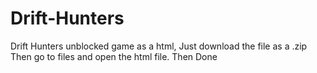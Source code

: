 # Drift-Hunters
Drift Hunters unblocked game as a html, Just download the file as a .zip
Then go to files and open the html file.
Then Done

